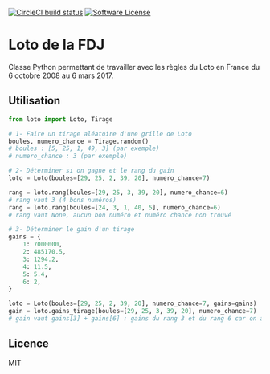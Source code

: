 [![CircleCI build status](https://img.shields.io/circleci/project/github/AntoineAugusti/loto.svg?style=flat-square)](https://circleci.com/gh/AntoineAugusti/loto)
[![Software License](https://img.shields.io/badge/License-MIT-orange.svg?style=flat-square)](https://github.com/AntoineAugusti/loto/blob/master/LICENSE.md)

# Loto de la FDJ
Classe Python permettant de travailler avec les règles du Loto en France du 6 octobre 2008 au 6 mars 2017.

## Utilisation
```py
from loto import Loto, Tirage

# 1- Faire un tirage aléatoire d'une grille de Loto
boules, numero_chance = Tirage.random()
# boules : [5, 25, 1, 49, 3] (par exemple)
# numero_chance : 3 (par exemple)

# 2- Déterminer si on gagne et le rang du gain
loto = Loto(boules=[29, 25, 2, 39, 20], numero_chance=7)

rang = loto.rang(boules=[29, 25, 3, 39, 20], numero_chance=6)
# rang vaut 3 (4 bons numéros)
rang = loto.rang(boules=[24, 3, 1, 40, 5], numero_chance=6)
# rang vaut None, aucun bon numéro et numéro chance non trouvé

# 3- Déterminer le gain d'un tirage
gains = {
    1: 7000000,
    2: 485170.5,
    3: 1294.2,
    4: 11.5,
    5: 5.4,
    6: 2,
}

loto = Loto(boules=[29, 25, 2, 39, 20], numero_chance=7, gains=gains)
gain = loto.gains_tirage(boules=[29, 25, 3, 39, 20], numero_chance=7)
# gain vaut gains[3] + gains[6] : gains du rang 3 et du rang 6 car on a 4 bons numéros et le numéro chance est valide
```

## Licence
MIT
